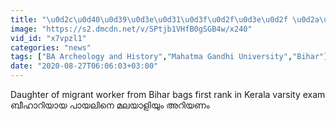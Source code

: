 ```yaml
---
title: "\u0d2c\u0d40\u0d39\u0d3e\u0d31\u0d3f\u0d2f\u0d3e\u0d2f \u0d2a\u0d3e\u0d2f\u0d32\u0d3f\u0d28\u0d46 \u0d2e\u0d32\u0d2f\u0d3e\u0d33\u0d3f\u0d2f\u0d41\u0d02 \u0d05\u0d31\u0d3f\u0d2f\u0d23\u0d02 Payal Kumari Exclusive Interview Oneindia Malayalam"
image: "https://s2.dmcdn.net/v/SPtjb1VHfB0gSGB4w/x240"
vid_id: "x7vpzl1"
categories: "news"
tags: ["BA Archeology and History","Mahatma Gandhi University","Bihar"]
date: "2020-08-27T06:06:03+03:00"
---
```

Daughter of migrant worker from Bihar bags first rank in Kerala varsity exam  <br>ബീഹാറിയായ പായലിനെ മലയാളിയും അറിയണം
